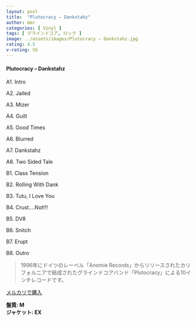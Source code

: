 ```yaml
---
layout: post
title:  "Plutocracy – Dankstahz"
author: mmr
categories: [ Vinyl ]
tags: [ グラインドコア, ロック ]
image: ../assets/images/Plutocracy – Dankstahz.jpg
rating: 4.5
v-rating: VG
---
```


#### Plutocracy – Dankstahz

A1. Intro

A2. Jailed

A3. Mizer

A4. Guilt

A5. Good Times

A6. Blurred

A7. Dankstahz

A8. Two Sided Tale

B1. Class Tension

B2. Rolling With Dank

B3. Tutu, I Love You

B4. Crust....Not!!!

B5. DV8

B6. Snitch

B7. Erupt

B8. Outro

> 1996年にドイツのレーベル「Anomie Records」からリリースされたカリフォルニアで結成されたグラインドコアバンド「Plutocracy」による10インチレコードです。

[メルカリで購入](https://jp.mercari.com/item/m53644996451)

<div class="mt-4 mb-4 d-flex align-items-center">
<strong class="mr-1">盤質: M</strong>
</div>
<div class="mt-4 mb-4 d-flex align-items-center">
<strong class="mr-1">ジャケット: EX</strong>
</div>
